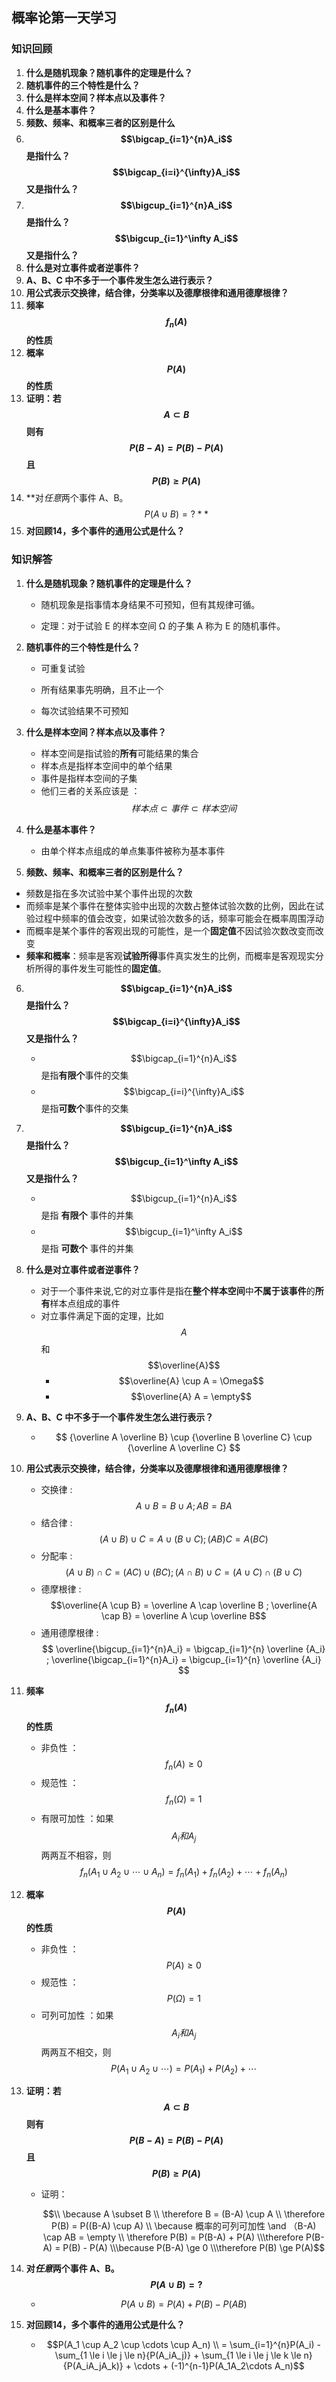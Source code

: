 ## 概率论第一天学习

### 知识回顾

1. **什么是随机现象？随机事件的定理是什么？**
2. **随机事件的三个特性是什么？**
3. **什么是样本空间？样本点以及事件？**
4. **什么是基本事件？**
5. **频数、频率、和概率三者的区别是什么**
6. **$$\bigcap_{i=1}^{n}A_i$$ 是指什么？ $$\bigcap_{i=i}^{\infty}A_i$$ 又是指什么？**
7. **$$\bigcup_{i=1}^{n}A_i​$$ 是指什么？ $$\bigcup_{i=1}^\infty A_i​$$ 又是指什么？**
8. **什么是对立事件或者逆事件？**
9. **A、B、C 中不多于一个事件发生怎么进行表示？**
10. **用公式表示交换律，结合律，分类率以及德摩根律和通用德摩根律？**
11. **频率$$f_n(A)​$$的性质**
12. **概率$$P(A)$$的性质**
13. **证明：若 $$A \subset B​$$ 则有 $$P(B-A) = P(B) - P(A)​$$ 且 $$P(B) \ge P(A)​$$**
14. **对*任意*两个事件 A、B。 $$P(A\cup B) = ? **$$
15. **对回顾14，多个事件的通用公式是什么？**





### 知识解答

1. **什么是随机现象？随机事件的定理是什么？**

   + 随机现象是指事情本身结果不可预知，但有其规律可循。

   + 定理：对于试验 E 的样本空间 Ω 的子集 A 称为 E 的随机事件。

2. **随机事件的三个特性是什么？**

   + 可重复试验
   + 所有结果事先明确，且不止一个

   + 每次试验结果不可预知

3. **什么是样本空间？样本点以及事件？**

   + 样本空间是指试验的**所有**可能结果的集合
   + 样本点是指样本空间中的单个结果
   + 事件是指样本空间的子集
   + 他们三者的关系应该是 ： $$样本点 \subset 事件 \subset 样本空间​$$

4. **什么是基本事件？**

   + 由单个样本点组成的单点集事件被称为基本事件

5.  **频数、频率、和概率三者的区别是什么？**

   + 频数是指在多次试验中某个事件出现的次数
   + 而频率是某个事件在整体实验中出现的次数占整体试验次数的比例，因此在试验过程中频率的值会改变，如果试验次数多的话，频率可能会在概率周围浮动
   + 而概率是某个事件的客观出现的可能性，是一个**固定值**不因试验次数改变而改变
   + **频率和概率**：频率是客观**试验所得**事件真实发生的比例，而概率是客观现实分析所得的事件发生可能性的**固定值**。

6. **$$\bigcap_{i=1}^{n}A_i​$$ 是指什么？ $$\bigcap_{i=i}^{\infty}A_i​$$ 又是指什么？**

   + $$\bigcap_{i=1}^{n}A_i​$$  是指**有限个**事件的交集
   + $$\bigcap_{i=i}^{\infty}A_i​$$  是指**可数个**事件的交集

7. **$$\bigcup_{i=1}^{n}A_i​$$ 是指什么？ $$\bigcup_{i=1}^\infty A_i​$$ 又是指什么？**

   + $$\bigcup_{i=1}^{n}A_i​$$ 是指 **有限个** 事件的并集
   + $$\bigcup_{i=1}^\infty A_i​$$ 是指 **可数个** 事件的并集

8. **什么是对立事件或者逆事件？**

   + 对于一个事件来说,它的对立事件是指在**整个样本空间**中**不属于该事件**的**所有**样本点组成的事件
   + 对立事件满足下面的定理，比如$$A​$$和$$\overline{A}​$$
     + $$\overline{A} \cup A = \Omega​$$
     + $$\overline{A} A = \empty$$

9. **A、B、C 中不多于一个事件发生怎么进行表示？**

   + $$ {\overline A \overline B} \cup {\overline B \overline C} \cup {\overline A \overline C} $$

10. **用公式表示交换律，结合律，分类率以及德摩根律和通用德摩根律？**

    + 交换律 : $$ A \cup B = B \cup A ; AB = BA​$$
    + 结合律 : $$ (A \cup B) \cup C = A \cup (B \cup C) ; (AB)C = A(BC) ​$$
    + 分配率 : $$ (A \cup B) \cap C = (AC) \cup (BC) ; (A \cap B) \cup C = (A \cup C)\cap(B \cup C)$$
    + 德摩根律 : $$\overline{A \cup B} = \overline A \cap \overline B ; \overline{A \cap B} = \overline A \cup \overline B$$
    + 通用德摩根律 : $$ \overline{\bigcup_{i=1}^{n}A_i} = \bigcap_{i=1}^{n} \overline {A_i} ;  \overline{\bigcap_{i=1}^{n}A_i} = \bigcup_{i=1}^{n} \overline {A_i} ​$$

11. **频率$$f_n(A)​$$的性质**

    + 非负性 ： $$ f_n(A) \ge 0$$
    + 规范性 ： $$ f_n(\Omega) = 1 ​$$
    + 有限可加性 ：如果$$A_i 和A_j$$ 两两互不相容，则 $$f_n(A_1 \cup A_2 \cup \cdots \cup A_n) = f_n(A_1) + f_n(A_2) + \cdots + f_n(A_n)$$

12. **概率$$P(A)$$的性质**

    + 非负性 ： $$ P(A) \ge 0​$$
    + 规范性 ： $$ P(\Omega) = 1 ​$$
    + 可列可加性 ：如果$$A_i 和A_j$$ 两两互不相交，则 $$P(A_1 \cup A_2 \cup \cdots) = P(A_1) + P(A_2) + \cdots$$

13. **证明：若 $$A \subset B​$$ 则有 $$P(B-A) = P(B) - P(A)​$$ 且 $$P(B) \ge P(A)​$$**

    + 证明：

      $$\\  \because A \subset B \\ \therefore B = (B-A) \cup A  \\ \therefore P(B) = P((B-A) \cup A) \\ \because 概率的可列可加性 \and （B-A) \cap AB = \empty  \\ \therefore P(B) = P(B-A) + P(A)  \\\therefore P(B-A) = P(B) - P(A) \\\because P(B-A) \ge 0 \\\therefore P(B) \ge P(A)$$

14. **对*任意*两个事件 A、B。 $$P(A\cup B) = ? ​$$**

    + $$P(A\cup B) =  P(A) + P(B) - P(AB)​$$

15. **对回顾14，多个事件的通用公式是什么？**

    + $$P(A_1 \cup A_2 \cup \cdots \cup A_n) \\ = \sum_{i=1}^{n}P(A_i) - \sum_{1 \le i \le j \le n}{P(A_iA_j)} + \sum_{1 \le i \le j \le k \le n}{P(A_iA_jA_k)} + \cdots + (-1)^{n-1}P(A_1A_2\cdots A_n)$$